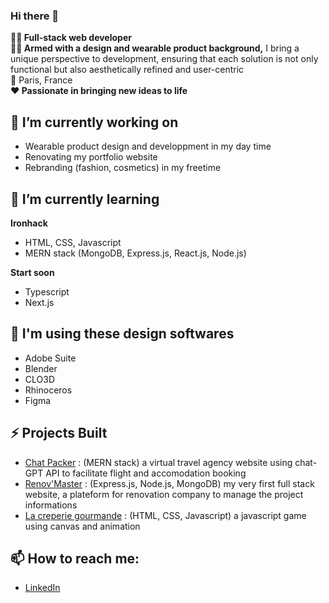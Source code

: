 ### Hi there 👋



**👩‍💻 Full-stack web developer**  
**👩‍🎨 Armed with a design and wearable product background,** I bring a unique perspective to development, ensuring that each solution is not only functional but also aesthetically refined and user-centric  
📍 Paris, France  
**❤️ Passionate in bringing new ideas to life**


## 🔭 I’m currently working on
- Wearable product design and developpment in my day time
- Renovating my portfolio website
- Rebranding (fashion, cosmetics) in my freetime


## 🌱 I’m currently learning
**Ironhack** 
- HTML, CSS, Javascript
- MERN stack (MongoDB, Express.js, React.js, Node.js)
  
**Start soon**
- Typescript
- Next.js


## 🎨 I'm using these design softwares
- Adobe Suite
- Blender
- CLO3D
- Rhinoceros
- Figma


## ⚡ Projects Built
- [Chat Packer](https://chat-packer.netlify.app) : (MERN stack) a virtual travel agency website using chat-GPT API to facilitate flight and accomodation booking
- [Renov'Master](https://renovmaster.fly.dev) : (Express.js, Node.js, MongoDB) my very first full stack website, a plateform for renovation company to manage the project informations
- [La creperie gourmande](https://rachelpytse.github.io/LaCreperieDeRachel) : (HTML, CSS, Javascript) a javascript game using canvas and animation


## 📫 How to reach me:
- [LinkedIn](https://www.linkedin.com/in/rachelpytse/)


